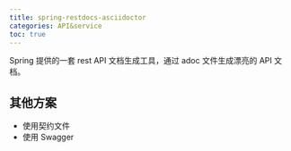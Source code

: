```yaml
---
title: spring-restdocs-asciidoctor
categories: API&service
toc: true
---
```


Spring 提供的一套 rest API 文档生成工具，通过 adoc 文件生成漂亮的 API 文档。


## 其他方案

- 使用契约文件
- 使用 Swagger

